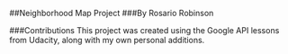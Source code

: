 ##Neighborhood Map Project
###By Rosario Robinson


###Contributions
This project was created using the Google API lessons from Udacity, along with my own personal additions. 
